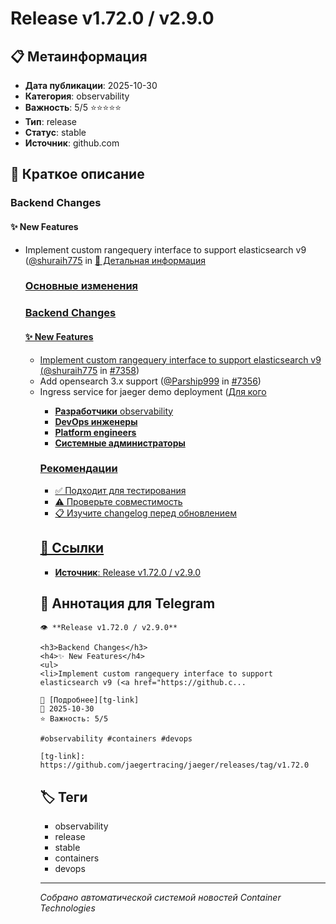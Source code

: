 # Release v1.72.0 / v2.9.0

## 📋 Метаинформация

- **Дата публикации**: 2025-10-30
- **Категория**: observability
- **Важность**: 5/5 ⭐⭐⭐⭐⭐
- **Тип**: release
- **Статус**: stable
- **Источник**: github.com

## 🎯 Краткое описание

<h3>Backend Changes</h3>
<h4>✨ New Features</h4>
<ul>
<li>Implement custom rangequery interface to support elasticsearch v9 (<a href="https://github.com/shuraih775">@shuraih775</a> in <a href="https:/...

## 📝 Детальная информация

### Основные изменения
<h3>Backend Changes</h3>
<h4>✨ New Features</h4>
<ul>
<li>Implement custom rangequery interface to support elasticsearch v9 (<a href="https://github.com/shuraih775">@shuraih775</a> in <a href="https://github.com/jaegertracing/jaeger/pull/7358">#7358</a>)</li>
<li>Add opensearch 3.x support (<a href="https://github.com/Parship999">@Parship999</a> in <a href="https://github.com/jaegertracing/jaeger/pull/7356">#7356</a>)</li>
<li>Ingress service for jaeger demo deployment (<a href="https://github.c

### Для кого
- **Разработчики** observability
- **DevOps инженеры**
- **Platform engineers**
- **Системные администраторы**

### Рекомендации
- ✅ Подходит для тестирования
- ⚠️ Проверьте совместимость
- 📋 Изучите changelog перед обновлением

## 🔗 Ссылки

- **Источник**: [Release v1.72.0 / v2.9.0][main-link]

[main-link]: https://github.com/jaegertracing/jaeger/releases/tag/v1.72.0

## 📱 Аннотация для Telegram

```
👁️ **Release v1.72.0 / v2.9.0**

<h3>Backend Changes</h3>
<h4>✨ New Features</h4>
<ul>
<li>Implement custom rangequery interface to support elasticsearch v9 (<a href="https://github.c...

🔗 [Подробнее][tg-link]
📅 2025-10-30
⭐ Важность: 5/5

#observability #containers #devops

[tg-link]: https://github.com/jaegertracing/jaeger/releases/tag/v1.72.0
```

## 🏷️ Теги

- observability
- release
- stable
- containers
- devops

---
*Собрано автоматической системой новостей Container Technologies*